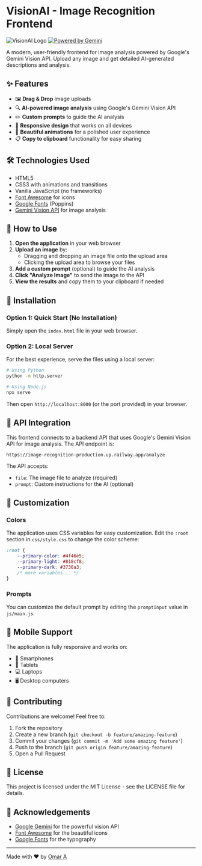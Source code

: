 # VisionAI - Image Recognition Frontend

![VisionAI Logo](https://img.shields.io/badge/VisionAI-Image%20Recognition-4f46e5?style=for-the-badge&logo=data:image/svg+xml;base64,PHN2ZyB4bWxucz0iaHR0cDovL3d3dy53My5vcmcvMjAwMC9zdmciIHZpZXdCb3g9IjAgMCAyNCAyNCIgZmlsbD0iI2ZmZiI+CiAgPHBhdGggZD0iTTEyIDJDNi40OCAyIDIgNi40OCAyIDEyczQuNDggMTAgMTAgMTAgMTAtNC40OCAxMC0xMFMxNy41MiAyIDEyIDJ6bTAgMThjLTQuNDEgMC04LTMuNTktOC04czMuNTktOCA4LTggOCAzLjU5IDggOC0zLjU5IDgtOCA4em0tNS05aDEwdjJIN3oiLz4KICA8Y2lyY2xlIGN4PSIxMiIgY3k9IjgiIHI9IjIiLz4KICA8Y2lyY2xlIGN4PSIxMiIgY3k9IjE2IiByPSIyIi8+Cjwvc3ZnPg==)
[![Powered by Gemini](https://img.shields.io/badge/Powered%20by-Gemini-blue?style=for-the-badge&logo=google&logoColor=white)](https://ai.google.dev/)

A modern, user-friendly frontend for image analysis powered by Google's Gemini Vision API. Upload any image and get detailed AI-generated descriptions and analysis.


## ✨ Features

- 🖼️ **Drag & Drop** image uploads
- 🔍 **AI-powered image analysis** using Google's Gemini Vision API
- ✏️ **Custom prompts** to guide the AI analysis
- 📱 **Responsive design** that works on all devices
- 🎨 **Beautiful animations** for a polished user experience
- 📋 **Copy to clipboard** functionality for easy sharing


## 🛠️ Technologies Used

- HTML5
- CSS3 with animations and transitions
- Vanilla JavaScript (no frameworks)
- [Font Awesome](https://fontawesome.com/) for icons
- [Google Fonts](https://fonts.google.com/) (Poppins)
- [Gemini Vision API](https://ai.google.dev/) for image analysis

## 📖 How to Use

1. **Open the application** in your web browser
2. **Upload an image** by:
   - Dragging and dropping an image file onto the upload area
   - Clicking the upload area to browse your files
3. **Add a custom prompt** (optional) to guide the AI analysis
4. **Click "Analyze Image"** to send the image to the API
5. **View the results** and copy them to your clipboard if needed

## 🔧 Installation

### Option 1: Quick Start (No Installation)

Simply open the `index.html` file in your web browser.

### Option 2: Local Server

For the best experience, serve the files using a local server:

```bash
# Using Python
python -m http.server

# Using Node.js
npx serve
```

Then open `http://localhost:8000` (or the port provided) in your browser.

## 🔌 API Integration

This frontend connects to a backend API that uses Google's Gemini Vision API for image analysis. The API endpoint is:

```
https://image-recognition-production.up.railway.app/analyze
```

The API accepts:
- `file`: The image file to analyze (required)
- `prompt`: Custom instructions for the AI (optional)

## 🎨 Customization

### Colors

The application uses CSS variables for easy customization. Edit the `:root` section in `css/style.css` to change the color scheme:

```css
:root {
    --primary-color: #4f46e5;
    --primary-light: #818cf8;
    --primary-dark: #3730a3;
    /* more variables... */
}
```

### Prompts

You can customize the default prompt by editing the `promptInput` value in `js/main.js`.

## 📱 Mobile Support

The application is fully responsive and works on:
- 📱 Smartphones
- 📱 Tablets
- 💻 Laptops
- 🖥️ Desktop computers

## 🤝 Contributing

Contributions are welcome! Feel free to:

1. Fork the repository
2. Create a new branch (`git checkout -b feature/amazing-feature`)
3. Commit your changes (`git commit -m 'Add some amazing feature'`)
4. Push to the branch (`git push origin feature/amazing-feature`)
5. Open a Pull Request

## 📄 License

This project is licensed under the MIT License - see the LICENSE file for details.

## 🙏 Acknowledgements

- [Google Gemini](https://ai.google.dev/) for the powerful vision API
- [Font Awesome](https://fontawesome.com/) for the beautiful icons
- [Google Fonts](https://fonts.google.com/) for the typography

---

Made with ❤️ by [Omar A](https://github.com/omara2001)
